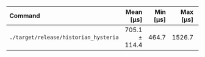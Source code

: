 | Command | Mean [µs] | Min [µs] | Max [µs] | Relative |
|:---|---:|---:|---:|---:|
| `./target/release/historian_hysteria` | 705.1 ± 114.4 | 464.7 | 1526.7 | 1.00 |
